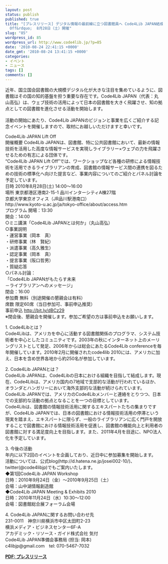 ```yaml
---
layout: post
status: publish
published: true
title: "[プレスリリース] デジタル情報の最前線に立つ図書館員へ Code4Lib JAPAN結成記念式 &ldquo;Code4Lib JAPAN Lift
  Off&rdquo;  8月28日（土）開催"
slug: "85"
wordpress_id: 85
wordpress_url: http://www.code4lib.jp/?p=85
date: '2010-08-24 22:41:15 +0000'
date_gmt: '2010-08-24 13:41:15 +0000'
categories:
- イベント
- ニュース
tags: []
comments: []
---
```

<p>近年、国立国会図書館の大規模デジタル化が大きな注目を集めているように、図書館はその国の知的基盤を担う重要な存在です。Code4Lib JAPAN（代表：丸山高弘）は、ウェブ技術の活用によって日本の図書館を大きく飛躍させ、知の拠点としての図書館を進化させる活動を開始します。<br />
<!--more--><br />
活動の開始にあたり、Code4Lib JAPANのビジョンと事業を広くご紹介する記念イベントを開催しますので、取材にお越しいただけますと幸いです。</p>
<p>Code4Lib JAPAN Lift Off<br />
開催概要	Code4Lib JAPANは、図書館、特に公共図書館において、最新の情報技術を活用した高度な情報サービスを実現しライブラリー&times;ウェブの力を飛躍させるための有志による団体です。<br />
&ldquo;Code4Lib JAPAN Lift Off&rdquo;では、ワークショップなど各種の研修による情報技術を活用できるライブラリアンの育成、図書館の情報サービス間の連携を図るための技術の標準化へ向けた提言など、事業内容についてのご紹介とパネル討論を予定しています。<br />
日時	2010年8月28日(土) 14:00～16:00<br />
場所	東京都港区港南2-15-1 品川インターシティA棟27階<br />
京都大学東京オフィス（JR品川駅港南口）<br />
http://www.kyoto-u.ac.jp/ja/tokyo-office/about/access.htm<br />
プログラム	開場：13:30<br />
開会：14:00<br />
○ミニ講演「Code4Lib JAPANとは何か」（丸山高弘）<br />
○事業説明<br />
・運営事業（岡本　真）<br />
・研修事業（林　賢紀）<br />
・派遣事業（高久雅生）<br />
・認定事業（岡本　真）<br />
・提言事業（阪口哲男）<br />
・質疑応答<br />
○パネル討論：<br />
「Code4Lib JAPANがもたらす未来<br />
－ライブラリアンへのメッセージ」<br />
閉会：16:00<br />
参加費	無料（別途開催の懇親会は有料）<br />
席数	限定60席（当日参加可、事前申込推奨）<br />
事前申込	<a href="http://bit.ly/dBCz29">http://bit.ly/dBCz29</a><br />
※閉会後、懇親会を開催します。参加ご希望の方は事前申込をお願いします。</p>
<p>1.	Code4Libとは？<br />
Code4Libは、アメリカを中心に活動する図書館関係のプログラマ、システム技術者を中心としたコミュニティです。2003年の秋にインターネット上のメーリングリストとして発足、2006年からは総会にあたるCode4Lib conferenceを毎年開催しています。2010年2月に開催されたcode4lib 2010には、アメリカに加え、日本を含め世界各地から約250名が参加しています。</p>
<p>2.	Code4Lib JAPANとは？<br />
Code4Lib JAPANは、Code4Libの日本における組織を目指して結成します。現在、Code4Libは、アメリカ国内の7地域で支部的な活動が行われているほか、オランダとハンガリーにおいて海外支部的な活動が続けられています。Code4Lib JAPANでは、アメリカのCode4Libメンバーと連絡をとりつつ、日本での支部的な活動の拠点となることを一つの目標としています。<br />
Code4Libは、図書館の情報技術活用に関するエキスパートたちの集まりですが、Code4Lib JAPANでは、日本の図書館における情報技術活用の停滞という現実を踏まえ、エキスパートに限らず、一般のライブラリアンに広く門戸を開放することで図書館における情報技術活用を促進し、図書館の機能向上と利用者の図書館に対する満足度向上を目指します。また、2011年4月を目途に、NPO法人化を予定しています。</p>
<p>3.	今後の活動<br />
年内に以下2回のイベントを企画しており、近日中に参加募集を開始します。<br />
活動については、公式blog(http://d.hatena.ne.jp/josei002-10/)、twitter(@code4libjp)でもご案内いたします。<br />
◆第1回Code4Lib JAPAN Workshop<br />
日時：2010年9月24日（金）～2010年9月25日（土）<br />
会場：山中湖情報創造館<br />
◆Code4Lib JAPAN Meeting &amp; Exhibits 2010<br />
日時：2010年11月24日（水）10:30～12:00<br />
会場：図書館総合展フォーラム会場</p>
<p>4.	Code4Lib JAPANに関するお問い合わせ先<br />
231-0011　神奈川県横浜市中区太田町2-23<br />
横浜メディア・ビジネスセンター6F-A<br />
アカデミック・リソース・ガイド株式会社 気付<br />
Code4Lib JAPAN準備会事務局 (担当: 岡本)<br />
c4libjp@gmail.com　tel: 070-5467-7032</p>
<p><strong><a href="{{ site.baseurl }}/assets/uploads/2010/08/プレスリリース案最終12.pdf">PDF: プレスリリース</a></strong></p>
